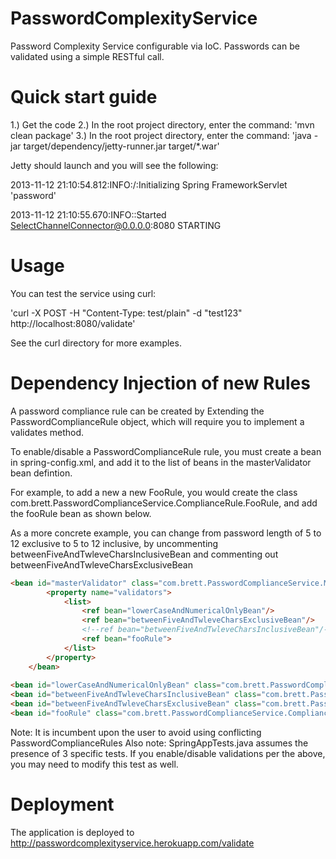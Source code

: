 PasswordComplexityService
=========================

Password Complexity Service configurable via IoC. Passwords can be validated using a simple RESTful call.

Quick start guide
=========================
1.) Get the code 
2.) In the root project directory, enter the command: 'mvn clean package'
3.) In the root project directory, enter the command: 'java -jar target/dependency/jetty-runner.jar target/*.war'

Jetty should launch and you will see the following:

2013-11-12 21:10:54.812:INFO:/:Initializing Spring FrameworkServlet 'password'

2013-11-12 21:10:55.670:INFO::Started SelectChannelConnector@0.0.0.0:8080 STARTING


Usage
=========================
You can test the service using curl:

'curl -X POST -H "Content-Type: test/plain" -d "test123" http://localhost:8080/validate'

See the curl directory for more examples.


Dependency Injection of new Rules
=========================

A password compliance rule can be created by Extending the PasswordComplianceRule object, which will require you to implement a validates method.


To enable/disable a PasswordComplianceRule rule, you must create a bean in spring-config.xml, and add it to the list of beans in the masterValidator bean defintion.


For example, to add a new a new FooRule, you would create the class com.brett.PasswordComplianceService.ComplianceRule.FooRule, and add the fooRule bean as shown below.


As a more concrete example, you can change from password length of 5 to 12 exclusive to 5 to 12 inclusive, by uncommenting betweenFiveAndTwleveCharsInclusiveBean and commenting out betweenFiveAndTwleveCharsExclusiveBean

```html
<bean id="masterValidator" class="com.brett.PasswordComplianceService.MasterValidator">
        <property name="validators">
            <list>
                <ref bean="lowerCaseAndNumericalOnlyBean"/>
                <ref bean="betweenFiveAndTwleveCharsExclusiveBean"/>
                <!--ref bean="betweenFiveAndTwleveCharsInclusiveBean"/-->
                <ref bean="fooRule">
            </list>
        </property>
    </bean>
    
<bean id="lowerCaseAndNumericalOnlyBean" class="com.brett.PasswordComplianceService.ComplianceRule.LowerCaseAndNumericalOnly"/>
<bean id="betweenFiveAndTwleveCharsInclusiveBean" class="com.brett.PasswordComplianceService.ComplianceRule.BetweenFiveAndTwelveCharsExclusive"/>
<bean id="betweenFiveAndTwleveCharsExclusiveBean" class="com.brett.PasswordComplianceService.ComplianceRule.BetweenFiveAndTwelveCharsExclusive"/>
<bean id="fooRule" class="com.brett.PasswordComplianceService.ComplianceRule.FooRule"/>
```    

Note: It is incumbent upon the user to avoid using conflicting PasswordComplianceRules
Also note: SpringAppTests.java assumes the presence of 3 specific tests. If you enable/disable validations per the above, you may need to modify this test as well.

Deployment
=========================
The application is deployed to http://passwordcomplexityservice.herokuapp.com/validate



